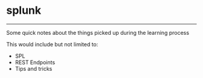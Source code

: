 # splunk
---
Some quick notes about the things picked up during the learning process

This would include but not limited to:
- SPL
- REST Endpoints
- Tips and tricks
